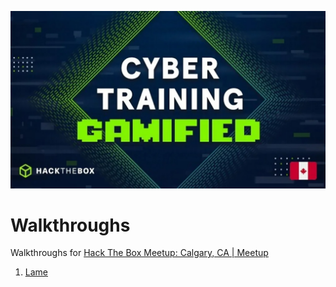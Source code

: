 ![Hack The Box Calgary](images/meetup-calgary.jpg)
# Walkthroughs
Walkthroughs for [Hack The Box Meetup: Calgary, CA | Meetup](https://www.meetup.com/hack-the-box-meetup-calgary-ca/)
1. [Lame](Lame/README.md)